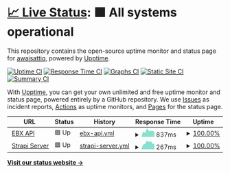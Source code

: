 # [📈 Live Status](https://awaisattiq.github.io/upptime): <!--live status--> **🟩 All systems operational**

This repository contains the open-source uptime monitor and status page for [awaisattiq](https://awaisattiq.github.io/upptime), powered by [Upptime](https://github.com/upptime/upptime).

[![Uptime CI](https://github.com/awaisattiq/upptime/workflows/Uptime%20CI/badge.svg)](https://github.com/awaisattiq/upptime/actions?query=workflow%3A%22Uptime+CI%22)
[![Response Time CI](https://github.com/awaisattiq/upptime/workflows/Response%20Time%20CI/badge.svg)](https://github.com/awaisattiq/upptime/actions?query=workflow%3A%22Response+Time+CI%22)
[![Graphs CI](https://github.com/awaisattiq/upptime/workflows/Graphs%20CI/badge.svg)](https://github.com/awaisattiq/upptime/actions?query=workflow%3A%22Graphs+CI%22)
[![Static Site CI](https://github.com/awaisattiq/upptime/workflows/Static%20Site%20CI/badge.svg)](https://github.com/awaisattiq/upptime/actions?query=workflow%3A%22Static+Site+CI%22)
[![Summary CI](https://github.com/awaisattiq/upptime/workflows/Summary%20CI/badge.svg)](https://github.com/awaisattiq/upptime/actions?query=workflow%3A%22Summary+CI%22)

With [Upptime](https://upptime.js.org), you can get your own unlimited and free uptime monitor and status page, powered entirely by a GitHub repository. We use [Issues](https://github.com/awaisattiq/upptime/issues) as incident reports, [Actions](https://github.com/awaisattiq/upptime/actions) as uptime monitors, and [Pages](https://awaisattiq.github.io/upptime) for the status page.

<!--start: status pages-->
<!-- This summary is generated by Upptime (https://github.com/upptime/upptime) -->
<!-- Do not edit this manually, your changes will be overwritten -->
<!-- prettier-ignore -->
| URL | Status | History | Response Time | Uptime |
| --- | ------ | ------- | ------------- | ------ |
| <img alt="" src="https://icons.duckduckgo.com/ip3/api.etihadtown.com.pk.ico" height="13"> [EBX API](https://api.etihadtown.com.pk/) | 🟩 Up | [ebx-api.yml](https://github.com/awaisattiq/upptime/commits/HEAD/history/ebx-api.yml) | <details><summary><img alt="Response time graph" src="./graphs/ebx-api/response-time-week.png" height="20"> 837ms</summary><br><a href="https://awaisattiq.github.io/upptime/history/ebx-api"><img alt="Response time 752" src="https://img.shields.io/endpoint?url=https%3A%2F%2Fraw.githubusercontent.com%2Fawaisattiq%2Fupptime%2FHEAD%2Fapi%2Febx-api%2Fresponse-time.json"></a><br><a href="https://awaisattiq.github.io/upptime/history/ebx-api"><img alt="24-hour response time 989" src="https://img.shields.io/endpoint?url=https%3A%2F%2Fraw.githubusercontent.com%2Fawaisattiq%2Fupptime%2FHEAD%2Fapi%2Febx-api%2Fresponse-time-day.json"></a><br><a href="https://awaisattiq.github.io/upptime/history/ebx-api"><img alt="7-day response time 837" src="https://img.shields.io/endpoint?url=https%3A%2F%2Fraw.githubusercontent.com%2Fawaisattiq%2Fupptime%2FHEAD%2Fapi%2Febx-api%2Fresponse-time-week.json"></a><br><a href="https://awaisattiq.github.io/upptime/history/ebx-api"><img alt="30-day response time 752" src="https://img.shields.io/endpoint?url=https%3A%2F%2Fraw.githubusercontent.com%2Fawaisattiq%2Fupptime%2FHEAD%2Fapi%2Febx-api%2Fresponse-time-month.json"></a><br><a href="https://awaisattiq.github.io/upptime/history/ebx-api"><img alt="1-year response time 752" src="https://img.shields.io/endpoint?url=https%3A%2F%2Fraw.githubusercontent.com%2Fawaisattiq%2Fupptime%2FHEAD%2Fapi%2Febx-api%2Fresponse-time-year.json"></a></details> | <details><summary><a href="https://awaisattiq.github.io/upptime/history/ebx-api">100.00%</a></summary><a href="https://awaisattiq.github.io/upptime/history/ebx-api"><img alt="All-time uptime 100.00%" src="https://img.shields.io/endpoint?url=https%3A%2F%2Fraw.githubusercontent.com%2Fawaisattiq%2Fupptime%2FHEAD%2Fapi%2Febx-api%2Fuptime.json"></a><br><a href="https://awaisattiq.github.io/upptime/history/ebx-api"><img alt="24-hour uptime 100.00%" src="https://img.shields.io/endpoint?url=https%3A%2F%2Fraw.githubusercontent.com%2Fawaisattiq%2Fupptime%2FHEAD%2Fapi%2Febx-api%2Fuptime-day.json"></a><br><a href="https://awaisattiq.github.io/upptime/history/ebx-api"><img alt="7-day uptime 100.00%" src="https://img.shields.io/endpoint?url=https%3A%2F%2Fraw.githubusercontent.com%2Fawaisattiq%2Fupptime%2FHEAD%2Fapi%2Febx-api%2Fuptime-week.json"></a><br><a href="https://awaisattiq.github.io/upptime/history/ebx-api"><img alt="30-day uptime 100.00%" src="https://img.shields.io/endpoint?url=https%3A%2F%2Fraw.githubusercontent.com%2Fawaisattiq%2Fupptime%2FHEAD%2Fapi%2Febx-api%2Fuptime-month.json"></a><br><a href="https://awaisattiq.github.io/upptime/history/ebx-api"><img alt="1-year uptime 100.00%" src="https://img.shields.io/endpoint?url=https%3A%2F%2Fraw.githubusercontent.com%2Fawaisattiq%2Fupptime%2FHEAD%2Fapi%2Febx-api%2Fuptime-year.json"></a></details>
| <img alt="" src="https://icons.duckduckgo.com/ip3/49.12.146.184.ico" height="13"> [Strapi Server](http://49.12.146.184:1337/) | 🟩 Up | [strapi-server.yml](https://github.com/awaisattiq/upptime/commits/HEAD/history/strapi-server.yml) | <details><summary><img alt="Response time graph" src="./graphs/strapi-server/response-time-week.png" height="20"> 267ms</summary><br><a href="https://awaisattiq.github.io/upptime/history/strapi-server"><img alt="Response time 259" src="https://img.shields.io/endpoint?url=https%3A%2F%2Fraw.githubusercontent.com%2Fawaisattiq%2Fupptime%2FHEAD%2Fapi%2Fstrapi-server%2Fresponse-time.json"></a><br><a href="https://awaisattiq.github.io/upptime/history/strapi-server"><img alt="24-hour response time 226" src="https://img.shields.io/endpoint?url=https%3A%2F%2Fraw.githubusercontent.com%2Fawaisattiq%2Fupptime%2FHEAD%2Fapi%2Fstrapi-server%2Fresponse-time-day.json"></a><br><a href="https://awaisattiq.github.io/upptime/history/strapi-server"><img alt="7-day response time 267" src="https://img.shields.io/endpoint?url=https%3A%2F%2Fraw.githubusercontent.com%2Fawaisattiq%2Fupptime%2FHEAD%2Fapi%2Fstrapi-server%2Fresponse-time-week.json"></a><br><a href="https://awaisattiq.github.io/upptime/history/strapi-server"><img alt="30-day response time 259" src="https://img.shields.io/endpoint?url=https%3A%2F%2Fraw.githubusercontent.com%2Fawaisattiq%2Fupptime%2FHEAD%2Fapi%2Fstrapi-server%2Fresponse-time-month.json"></a><br><a href="https://awaisattiq.github.io/upptime/history/strapi-server"><img alt="1-year response time 259" src="https://img.shields.io/endpoint?url=https%3A%2F%2Fraw.githubusercontent.com%2Fawaisattiq%2Fupptime%2FHEAD%2Fapi%2Fstrapi-server%2Fresponse-time-year.json"></a></details> | <details><summary><a href="https://awaisattiq.github.io/upptime/history/strapi-server">100.00%</a></summary><a href="https://awaisattiq.github.io/upptime/history/strapi-server"><img alt="All-time uptime 97.68%" src="https://img.shields.io/endpoint?url=https%3A%2F%2Fraw.githubusercontent.com%2Fawaisattiq%2Fupptime%2FHEAD%2Fapi%2Fstrapi-server%2Fuptime.json"></a><br><a href="https://awaisattiq.github.io/upptime/history/strapi-server"><img alt="24-hour uptime 100.00%" src="https://img.shields.io/endpoint?url=https%3A%2F%2Fraw.githubusercontent.com%2Fawaisattiq%2Fupptime%2FHEAD%2Fapi%2Fstrapi-server%2Fuptime-day.json"></a><br><a href="https://awaisattiq.github.io/upptime/history/strapi-server"><img alt="7-day uptime 100.00%" src="https://img.shields.io/endpoint?url=https%3A%2F%2Fraw.githubusercontent.com%2Fawaisattiq%2Fupptime%2FHEAD%2Fapi%2Fstrapi-server%2Fuptime-week.json"></a><br><a href="https://awaisattiq.github.io/upptime/history/strapi-server"><img alt="30-day uptime 97.68%" src="https://img.shields.io/endpoint?url=https%3A%2F%2Fraw.githubusercontent.com%2Fawaisattiq%2Fupptime%2FHEAD%2Fapi%2Fstrapi-server%2Fuptime-month.json"></a><br><a href="https://awaisattiq.github.io/upptime/history/strapi-server"><img alt="1-year uptime 97.68%" src="https://img.shields.io/endpoint?url=https%3A%2F%2Fraw.githubusercontent.com%2Fawaisattiq%2Fupptime%2FHEAD%2Fapi%2Fstrapi-server%2Fuptime-year.json"></a></details>

<!--end: status pages-->

[**Visit our status website →**](https://awaisattiq.github.io/upptime)
